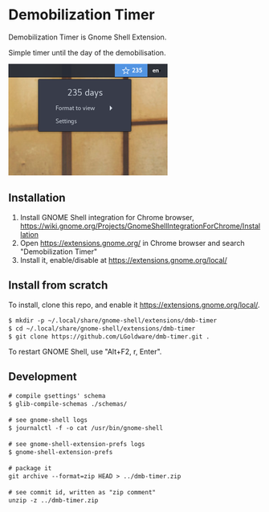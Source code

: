 # Demobilization Timer

Demobilization Timer is Gnome Shell Extension.

Simple timer until the day of the demobilisation.

![Demobilization Timer](https://github.com/LGoldware/dmb-timer/blob/master/screenshot.png?raw=true)

## Installation

1.  Install GNOME Shell integration for Chrome browser, https://wiki.gnome.org/Projects/GnomeShellIntegrationForChrome/Installation
2.  Open https://extensions.gnome.org/ in Chrome browser and search "Demobilization Timer"
3.  Install it, enable/disable at https://extensions.gnome.org/local/

## Install from scratch

To install, clone this repo, and enable it https://extensions.gnome.org/local/.

```shell
$ mkdir -p ~/.local/share/gnome-shell/extensions/dmb-timer
$ cd ~/.local/share/gnome-shell/extensions/dmb-timer
$ git clone https://github.com/LGoldware/dmb-timer.git .
```
To restart GNOME Shell, use "Alt+F2, r, Enter".

## Development

```shell
# compile gsettings' schema
$ glib-compile-schemas ./schemas/

# see gnome-shell logs
$ journalctl -f -o cat /usr/bin/gnome-shell

# see gnome-shell-extension-prefs logs
$ gnome-shell-extension-prefs

# package it
git archive --format=zip HEAD > ../dmb-timer.zip

# see commit id, written as "zip comment"
unzip -z ../dmb-timer.zip
```
